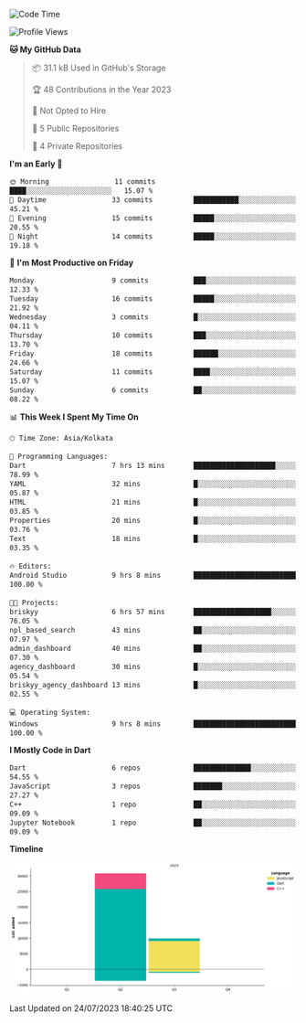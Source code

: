 <!--START_SECTION:waka-->
![Code Time](http://img.shields.io/badge/Code%20Time-123%20hrs%2020%20mins-blue)

![Profile Views](http://img.shields.io/badge/Profile%20Views-0-blue)

**🐱 My GitHub Data** 

> 📦 31.1 kB Used in GitHub's Storage 
 > 
> 🏆 48 Contributions in the Year 2023
 > 
> 🚫 Not Opted to Hire
 > 
> 📜 5 Public Repositories 
 > 
> 🔑 4 Private Repositories 
 > 
**I'm an Early 🐤** 

```text
🌞 Morning                11 commits          ████░░░░░░░░░░░░░░░░░░░░░   15.07 % 
🌆 Daytime                33 commits          ███████████░░░░░░░░░░░░░░   45.21 % 
🌃 Evening                15 commits          █████░░░░░░░░░░░░░░░░░░░░   20.55 % 
🌙 Night                  14 commits          █████░░░░░░░░░░░░░░░░░░░░   19.18 % 
```
📅 **I'm Most Productive on Friday** 

```text
Monday                   9 commits           ███░░░░░░░░░░░░░░░░░░░░░░   12.33 % 
Tuesday                  16 commits          █████░░░░░░░░░░░░░░░░░░░░   21.92 % 
Wednesday                3 commits           █░░░░░░░░░░░░░░░░░░░░░░░░   04.11 % 
Thursday                 10 commits          ███░░░░░░░░░░░░░░░░░░░░░░   13.70 % 
Friday                   18 commits          ██████░░░░░░░░░░░░░░░░░░░   24.66 % 
Saturday                 11 commits          ████░░░░░░░░░░░░░░░░░░░░░   15.07 % 
Sunday                   6 commits           ██░░░░░░░░░░░░░░░░░░░░░░░   08.22 % 
```


📊 **This Week I Spent My Time On** 

```text
🕑︎ Time Zone: Asia/Kolkata

💬 Programming Languages: 
Dart                     7 hrs 13 mins       ████████████████████░░░░░   78.99 % 
YAML                     32 mins             █░░░░░░░░░░░░░░░░░░░░░░░░   05.87 % 
HTML                     21 mins             █░░░░░░░░░░░░░░░░░░░░░░░░   03.85 % 
Properties               20 mins             █░░░░░░░░░░░░░░░░░░░░░░░░   03.76 % 
Text                     18 mins             █░░░░░░░░░░░░░░░░░░░░░░░░   03.35 % 

🔥 Editors: 
Android Studio           9 hrs 8 mins        █████████████████████████   100.00 % 

🐱‍💻 Projects: 
briskyy                  6 hrs 57 mins       ███████████████████░░░░░░   76.05 % 
npl_based_search         43 mins             ██░░░░░░░░░░░░░░░░░░░░░░░   07.97 % 
admin_dashboard          40 mins             ██░░░░░░░░░░░░░░░░░░░░░░░   07.30 % 
agency_dashboard         30 mins             █░░░░░░░░░░░░░░░░░░░░░░░░   05.54 % 
briskyy_agency_dashboard 13 mins             █░░░░░░░░░░░░░░░░░░░░░░░░   02.55 % 

💻 Operating System: 
Windows                  9 hrs 8 mins        █████████████████████████   100.00 % 
```

**I Mostly Code in Dart** 

```text
Dart                     6 repos             ██████████████░░░░░░░░░░░   54.55 % 
JavaScript               3 repos             ███████░░░░░░░░░░░░░░░░░░   27.27 % 
C++                      1 repo              ██░░░░░░░░░░░░░░░░░░░░░░░   09.09 % 
Jupyter Notebook         1 repo              ██░░░░░░░░░░░░░░░░░░░░░░░   09.09 % 
```



**Timeline**

![Lines of Code chart](https://raw.githubusercontent.com/sairam030/sairam030/main/assets/bar_graph.png)


 Last Updated on 24/07/2023 18:40:25 UTC
<!--END_SECTION:waka-->
